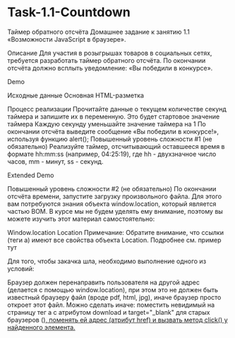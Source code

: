 # Task-1.1-Countdown

Таймер обратного отсчёта
Домашнее задание к занятию 1.1 «Возможности JavaScript в браузере».

Описание
Для участия в розыгрышах товаров в социальных сетях, требуется разработать таймер обратного отсчёта. По окончании отсчёта должно всплыть уведомление: «Вы победили в конкурсе».

Demo

Исходные данные
Основная HTML-разметка

Процесс реализации
Прочитайте данные о текущем количестве секунд таймера и запишите их в переменную. Это будет стартовое значение таймера
Каждую секунду уменьшайте значение таймера на 1
По окончании отсчёта выведите сообщение «Вы победили в конкурсе!», используя функцию alert();
Повышенный уровень сложности #1 (не обязательно)
Реализуйте таймер, отсчитывающий оставшееся время в формате hh:mm:ss (например, 04:25:19), где hh - двухзначное число часов, mm - минут, ss - секунд.

Extended Demo

Повышенный уровень сложности #2 (не обязательно)
По окончании отсчёта времени, запустите загрузку произвольного файла. Для этого вам потребуются знания объекта window.location, который является частью BOM. В курсе мы не будем уделять ему внимание, поэтому вы можете изучить этот материал самостоятельно:

Window.location
Location
Примечание: Обратите внимание, что ссылки (теги a) имеют все свойства объекта Location. Подробнее см. пример тут

Для того, чтобы закачка шла, необходимо выполнение одного из условий:

Браузер должен перенаправить пользователя на другой адрес (делается с помощью window.location), при этом это не должен быть известный браузеру файл (вроде pdf, html, jpg), иначе браузер просто откроет этот файл.
Можно сделать иначе: поместить невидимый на страницу тег a с атрибутом download и target="_blank" для старых браузеров (<a href="http://hello.kitty" download target="_blank">), поменять ей адрес (атрибут href) и вызвать метод click() у найденного элемента.
